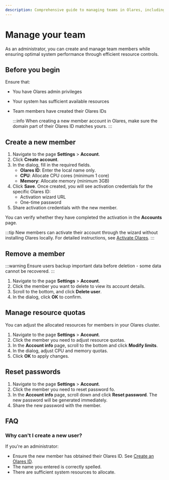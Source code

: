 ```yaml
---
description: Comprehensive guide to managing teams in Olares, including creating accounts, assigning roles, setting permissions, and maintaining efficient team collaboration within your Olares cluster.
---
```

# Manage your team
As an administrator, you can create and manage team members while ensuring optimal system performance through efficient resource controls.
## Before you begin
Ensure that:

* You have Olares admin privileges
* Your system has sufficient available resources
* Team members have created their Olares IDs

    :::info
    When creating a new member account in Olares, make sure the domain part of their Olares ID matches yours.
    :::
## Create a new member

1. Navigate to the page **Settings** > **Account**.
2. Click **Create account**.
3. In the dialog, fill in the required fields.
   - **Olares ID**: Enter the local name only.
   - **CPU**: Allocate CPU cores (minimum 1 core)
   - **Memory**: Allocate memory (minimum 3GB)
4. Click **Save**.
   Once created, you will see activation credentials for the specific Olares ID:
   - Activation wizard URL
   - One-time password
5. Share activation credentials with the new member.

You can verify whether they have completed the activation in the **Accounts** page.

:::tip
New members can activate their account through the wizard without installing Olares locally.
For detailed instructions, see [Activate Olares](../get-started/activate-olares).
:::

## Remove a member
:::warning
Ensure users backup important data before deletion - some data cannot be recovered.
:::

1. Navigate to the page **Settings** > **Account**.
2. Click the member you want to delete to view its account details.
3. Scroll to the bottom, and click **Delete user**.
4. In the dialog, click **OK** to confirm.

## Manage resource quotas
You can adjust the allocated resources for members in your Olares cluster.

1. Navigate to the page **Settings** > **Account**.
2. Click the member you need to adjust resource quotas.
3. In the **Account info** page, scroll to the bottom and click **Modify limits**.
4. In the dialog, adjust CPU and memory quotas.
5. Click **OK** to apply changes.

## Reset passwords
1. Navigate to the page **Settings** > **Account**.
2. Click the member you need to reset password fo.
3. In the **Account info** page, scroll down and click **Reset password**. The new password will be generated immediately.
4. Share the new password with the member.

## FAQ
### Why can't I create a new user?
If you're an administrator:

* Ensure the new member has obtained their Olares ID. See [Create an Olares ID](../get-started/create-olares-id).
* The name you entered is correctly spelled.
* There are sufficient system resources to allocate.

